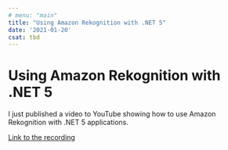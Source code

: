 ```yaml
---
# menu: "main"
title: "Using Amazon Rekognition with .NET 5"
date: '2021-01-20'
csat: tbd
---
```

# Using Amazon Rekognition with .NET 5

I just published a video to YouTube showing how to use Amazon Rekognition with .NET 5 applications. 

[Link to the recording](https://www.youtube.com/watch?v=f46o5vsBNpk)